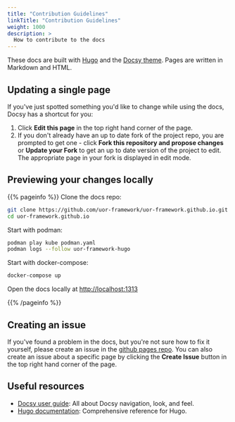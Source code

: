 ```yaml
---
title: "Contribution Guidelines"
linkTitle: "Contribution Guidelines"
weight: 1000
description: >
  How to contribute to the docs
---
```


These docs are built with [Hugo](https://gohugo.io/) and the [Docsy theme](https://github.com/google/docsy). Pages are written in Markdown and HTML.

## Updating a single page

If you've just spotted something you'd like to change while using the docs, Docsy has a shortcut for you:

1. Click **Edit this page** in the top right hand corner of the page.
1. If you don't already have an up to date fork of the project repo, you are prompted to get one - click **Fork this repository and propose changes** or **Update your Fork** to get an up to date version of the project to edit. The appropriate page in your fork is displayed in edit mode.

## Previewing your changes locally

{{% pageinfo %}}
Clone the docs repo:

```sh
git clone https://github.com/uor-framework/uor-framework.github.io.git
cd uor-framework.github.io
```

Start with podman:

```sh
podman play kube podman.yaml
podman logs --follow uor-framework-hugo
```

Start with docker-compose:

```sh
docker-compose up
```

Open the docs locally at [http://localhost:1313](http://localhost:1313)

{{% /pageinfo %}}



## Creating an issue

If you've found a problem in the docs, but you're not sure how to fix it yourself, please create an issue in the [github pages repo](https://github.com/uor-framework/uor-framework.github.io/issues). You can also create an issue about a specific page by clicking the **Create Issue** button in the top right hand corner of the page.

## Useful resources

* [Docsy user guide](https://www.docsy.dev/docs/): All about Docsy navigation, look, and feel.
* [Hugo documentation](https://gohugo.io/documentation/): Comprehensive reference for Hugo.
